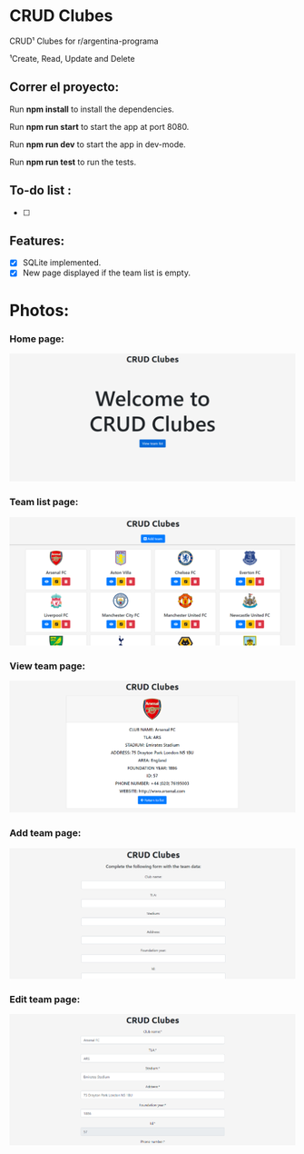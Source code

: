 # CRUD Clubes
CRUD¹ Clubes for r/argentina-programa

¹Create, Read, Update and Delete

## Correr el proyecto: 

Run **npm install** to install the dependencies.

Run **npm run start** to start the app at port 8080.

Run **npm run dev** to start the app in dev-mode.

Run **npm run test** to run the tests.

## To-do list :
- [ ] 
## Features:

- [x] SQLite implemented.
- [x] New page displayed if the team list is empty.

# Photos: 
### Home page:
![home-view](/sample_images/home-page.png)
### Team list page: 
![team-list-page](/sample_images/team-list-page.png)
### View team page:
![view-team-page](/sample_images/team-view-page.png)
### Add team page: 
![add-team-page](/sample_images/add-team-page.png)
### Edit team page:
![edite-team-page](/sample_images/edit-team-page.png)
